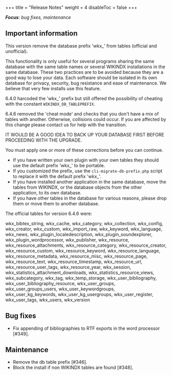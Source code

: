 +++
title = "Release Notes"
weight = 4
disableToc = false
+++

***Focus**: bug fixes, maintenance*

## Important information

This version remove the database prefix 'wkx_' from tables (official and unofficial).

This functionality is only useful for several programs sharing the same database with the same table names or several WIKINDX installations in the same database. These two practices are to be avoided because they are a good way to lose your data. Each software should be isolated in its own database for privacy, security, bug resistance and ease of maintenance. We believe that very few installs use this feature.

6.4.0 harcoded the 'wkx_' prefix but still offered the possibility of cheating with the constant `WIKINDX_DB_TABLEPREFIX`.

6.4.6 removed the 'cheat mode' and checks that you don't have a mix of tables with another. Otherwise, collisions could occur. If you are affected by this change please contact us for help with the transition.

IT WOULD BE A GOOD IDEA TO BACK UP YOUR DATABASE FIRST BEFORE PROCEEDING WITH THE UPGRADE.

You must apply one or more of these corrections before you can continue.

- If you have written your own plugin with your own tables they should use the default prefix 'wkx_' to be portable.
- If you customized the prefix, use the `cli-migrate-db-prefix.php` script to replace it with the default prefix 'wkx_'.
- If you have installed another application in the same database, move the tables from WIKINDX, or the database objects from the other application, to its own database.
- If you have other tables in the database for various reasons, please drop them or move them to another database.

The official tables for version 6.4.6 were:

wkx_bibtex_string, wkx_cache, wkx_category, wkx_collection, wkx_config,
wkx_creator, wkx_custom, wkx_import_raw, wkx_keyword, wkx_language, wkx_news,
wkx_plugin_localedescription, wkx_plugin_soundexplorer, wkx_plugin_wordprocessor,
wkx_publisher, wkx_resource, wkx_resource_attachments, wkx_resource_category,
wkx_resource_creator, wkx_resource_custom, wkx_resource_keyword,
wkx_resource_language, wkx_resource_metadata, wkx_resource_misc, wkx_resource_page,
wkx_resource_text, wkx_resource_timestamp, wkx_resource_url, wkx_resource_user_tags,
wkx_resource_year, wkx_session, wkx_statistics_attachment_downloads, 
wkx_statistics_resource_views, wkx_subcategory, wkx_tag, wkx_temp_storage,
wkx_user_bibliography, wkx_user_bibliography_resource, wkx_user_groups,
wkx_user_groups_users, wkx_user_keywordgroups, wkx_user_kg_keywords,
wkx_user_kg_usergroups, wkx_user_register, wkx_user_tags, wkx_users, wkx_version


## Bug fixes

- Fix appending of bibliographies to RTF exports in the word processor [#349].

## Maintenance

- Remove the db table prefix [#346].
- Block the install if non WIKINDX tables are found [#348].
